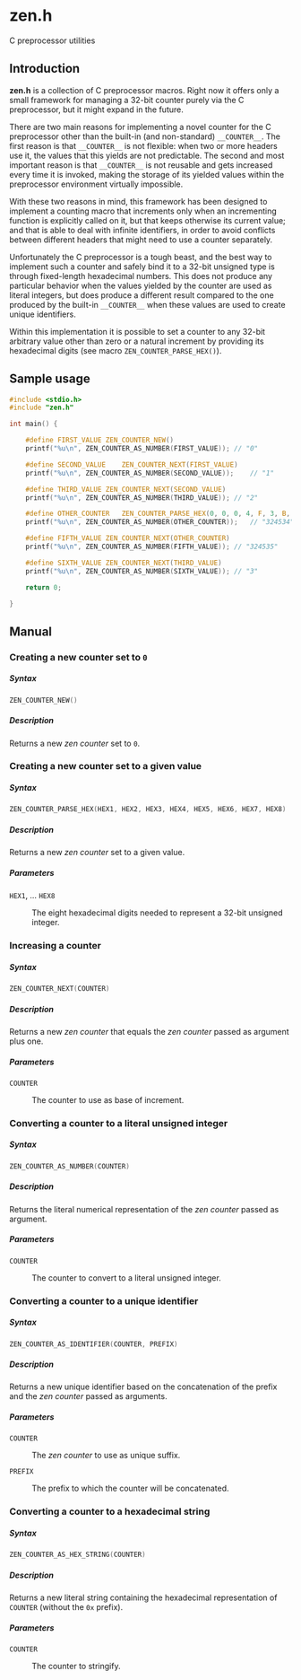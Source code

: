 zen.h
=====

C preprocessor utilities


Introduction
------------


**zen.h** is a collection of C preprocessor macros. Right now it offers only a small framework for managing a 32-bit counter purely via the C preprocessor, but it might expand in the future.

There are two main reasons for implementing a novel counter for the C preprocessor other than the built-in (and non-standard) `__COUNTER__`. The first reason is that `__COUNTER__` is not flexible: when two or more headers use it, the values that this yields are not predictable. The second and most important reason is that `__COUNTER__` is not reusable and gets increased every time it is invoked, making the storage of its yielded values within the preprocessor environment virtually impossible.

With these two reasons in mind, this framework has been designed to implement a counting macro that increments only when an incrementing function is explicitly called on it, but that keeps otherwise its current value; and that is able to deal with infinite identifiers, in order to avoid conflicts between different headers that might need to use a counter separately.

Unfortunately the C preprocessor is a tough beast, and the best way to implement such a counter and safely bind it to a 32-bit unsigned type is through fixed-length hexadecimal numbers. This does not produce any particular behavior when the values yielded by the counter are used as literal integers, but does produce a different result compared to the one produced by the built-in `__COUNTER__` when these values are used to create unique identifiers.

Within this implementation it is possible to set a counter to any 32-bit arbitrary value other than zero or a natural increment by providing its hexadecimal digits (see macro `ZEN_COUNTER_PARSE_HEX()`).


Sample usage
------------

```c
#include <stdio.h>
#include "zen.h"

int main() {

	#define FIRST_VALUE	ZEN_COUNTER_NEW()
	printf("%u\n", ZEN_COUNTER_AS_NUMBER(FIRST_VALUE));	// "0"

	#define SECOND_VALUE	ZEN_COUNTER_NEXT(FIRST_VALUE)
	printf("%u\n", ZEN_COUNTER_AS_NUMBER(SECOND_VALUE));	// "1"

	#define THIRD_VALUE	ZEN_COUNTER_NEXT(SECOND_VALUE)
	printf("%u\n", ZEN_COUNTER_AS_NUMBER(THIRD_VALUE));	// "2"

	#define OTHER_COUNTER	ZEN_COUNTER_PARSE_HEX(0, 0, 0, 4, F, 3, B, 6)
	printf("%u\n", ZEN_COUNTER_AS_NUMBER(OTHER_COUNTER));	// "324534"

	#define FIFTH_VALUE	ZEN_COUNTER_NEXT(OTHER_COUNTER)
	printf("%u\n", ZEN_COUNTER_AS_NUMBER(FIFTH_VALUE));	// "324535"

	#define SIXTH_VALUE	ZEN_COUNTER_NEXT(THIRD_VALUE)
	printf("%u\n", ZEN_COUNTER_AS_NUMBER(SIXTH_VALUE));	// "3"

	return 0;

}
```


Manual
------


### Creating a new counter set to `0`


##### Syntax

```c
ZEN_COUNTER_NEW()
```


##### Description

Returns a new _zen counter_ set to `0`.


### Creating a new counter set to a given value


##### Syntax

```c
ZEN_COUNTER_PARSE_HEX(HEX1, HEX2, HEX3, HEX4, HEX5, HEX6, HEX7, HEX8)
```


##### Description

Returns a new _zen counter_ set to a given value.


##### Parameters

<dl><dt>

`HEX1`, &hellip; `HEX8`

</dt><dd>

The eight hexadecimal digits needed to represent a 32-bit unsigned integer.

</dd></dl>


### Increasing a counter


##### Syntax

```c
ZEN_COUNTER_NEXT(COUNTER)
```


##### Description

Returns a new _zen counter_ that equals the _zen counter_ passed as argument plus one.


##### Parameters

<dl><dt>

`COUNTER`

</dt><dd>

The counter to use as base of increment.

</dd></dl>


### Converting a counter to a literal unsigned integer


##### Syntax

```c
ZEN_COUNTER_AS_NUMBER(COUNTER)
```


##### Description

Returns the literal numerical representation of the _zen counter_ passed as argument.


##### Parameters

<dl><dt>

`COUNTER`

</dt><dd>

The counter to convert to a literal unsigned integer.

</dd></dl>


### Converting a counter to a unique identifier


##### Syntax

```c
ZEN_COUNTER_AS_IDENTIFIER(COUNTER, PREFIX)
```


##### Description

Returns a new unique identifier based on the concatenation of the prefix and the _zen counter_ passed as arguments.


##### Parameters

<dl><dt>

`COUNTER`

</dt><dd>

The _zen counter_ to use as unique suffix.

</dd><dt>

`PREFIX`

</dt><dd>

The prefix to which the counter will be concatenated.

</dd></dl>


### Converting a counter to a hexadecimal string


##### Syntax

```c
ZEN_COUNTER_AS_HEX_STRING(COUNTER)
```


##### Description

Returns a new literal string containing the hexadecimal representation of `COUNTER` (without the `0x` prefix).


##### Parameters

<dl><dt>

`COUNTER`

</dt><dd>

The counter to stringify.

</dd></dl>

